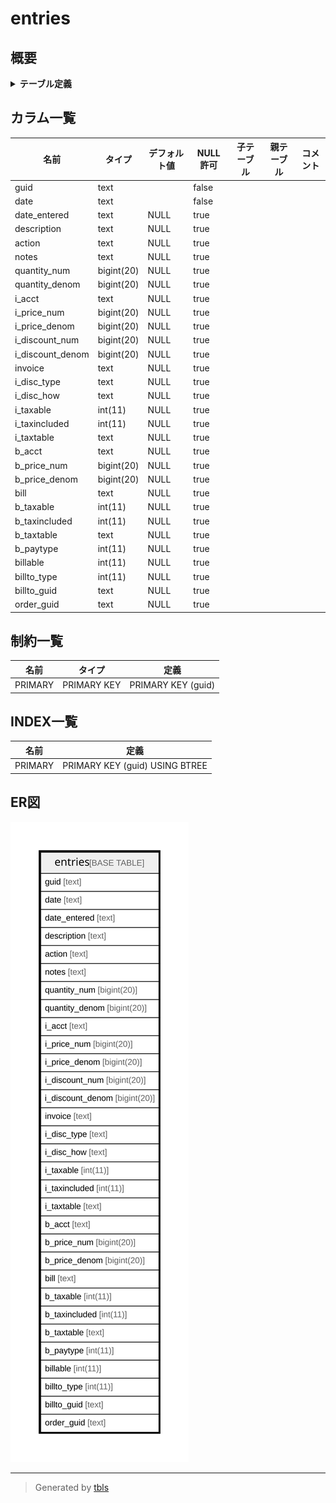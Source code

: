 # entries

## 概要

<details>
<summary><strong>テーブル定義</strong></summary>

```sql
CREATE TABLE `entries` (
  `guid` text NOT NULL,
  `date` text NOT NULL,
  `date_entered` text DEFAULT NULL,
  `description` text DEFAULT NULL,
  `action` text DEFAULT NULL,
  `notes` text DEFAULT NULL,
  `quantity_num` bigint(20) DEFAULT NULL,
  `quantity_denom` bigint(20) DEFAULT NULL,
  `i_acct` text DEFAULT NULL,
  `i_price_num` bigint(20) DEFAULT NULL,
  `i_price_denom` bigint(20) DEFAULT NULL,
  `i_discount_num` bigint(20) DEFAULT NULL,
  `i_discount_denom` bigint(20) DEFAULT NULL,
  `invoice` text DEFAULT NULL,
  `i_disc_type` text DEFAULT NULL,
  `i_disc_how` text DEFAULT NULL,
  `i_taxable` int(11) DEFAULT NULL,
  `i_taxincluded` int(11) DEFAULT NULL,
  `i_taxtable` text DEFAULT NULL,
  `b_acct` text DEFAULT NULL,
  `b_price_num` bigint(20) DEFAULT NULL,
  `b_price_denom` bigint(20) DEFAULT NULL,
  `bill` text DEFAULT NULL,
  `b_taxable` int(11) DEFAULT NULL,
  `b_taxincluded` int(11) DEFAULT NULL,
  `b_taxtable` text DEFAULT NULL,
  `b_paytype` int(11) DEFAULT NULL,
  `billable` int(11) DEFAULT NULL,
  `billto_type` int(11) DEFAULT NULL,
  `billto_guid` text DEFAULT NULL,
  `order_guid` text DEFAULT NULL,
  PRIMARY KEY (`guid`(255))
) ENGINE=InnoDB DEFAULT CHARSET=utf8mb4 COLLATE=utf8mb4_general_ci
```

</details>

## カラム一覧

| 名前               | タイプ        | デフォルト値       | NULL許可   | 子テーブル      | 親テーブル      | コメント     |
| ---------------- | ---------- | ------------ | -------- | ---------- | ---------- | -------- |
| guid             | text       |              | false    |            |            |          |
| date             | text       |              | false    |            |            |          |
| date_entered     | text       | NULL         | true     |            |            |          |
| description      | text       | NULL         | true     |            |            |          |
| action           | text       | NULL         | true     |            |            |          |
| notes            | text       | NULL         | true     |            |            |          |
| quantity_num     | bigint(20) | NULL         | true     |            |            |          |
| quantity_denom   | bigint(20) | NULL         | true     |            |            |          |
| i_acct           | text       | NULL         | true     |            |            |          |
| i_price_num      | bigint(20) | NULL         | true     |            |            |          |
| i_price_denom    | bigint(20) | NULL         | true     |            |            |          |
| i_discount_num   | bigint(20) | NULL         | true     |            |            |          |
| i_discount_denom | bigint(20) | NULL         | true     |            |            |          |
| invoice          | text       | NULL         | true     |            |            |          |
| i_disc_type      | text       | NULL         | true     |            |            |          |
| i_disc_how       | text       | NULL         | true     |            |            |          |
| i_taxable        | int(11)    | NULL         | true     |            |            |          |
| i_taxincluded    | int(11)    | NULL         | true     |            |            |          |
| i_taxtable       | text       | NULL         | true     |            |            |          |
| b_acct           | text       | NULL         | true     |            |            |          |
| b_price_num      | bigint(20) | NULL         | true     |            |            |          |
| b_price_denom    | bigint(20) | NULL         | true     |            |            |          |
| bill             | text       | NULL         | true     |            |            |          |
| b_taxable        | int(11)    | NULL         | true     |            |            |          |
| b_taxincluded    | int(11)    | NULL         | true     |            |            |          |
| b_taxtable       | text       | NULL         | true     |            |            |          |
| b_paytype        | int(11)    | NULL         | true     |            |            |          |
| billable         | int(11)    | NULL         | true     |            |            |          |
| billto_type      | int(11)    | NULL         | true     |            |            |          |
| billto_guid      | text       | NULL         | true     |            |            |          |
| order_guid       | text       | NULL         | true     |            |            |          |

## 制約一覧

| 名前      | タイプ         | 定義                 |
| ------- | ----------- | ------------------ |
| PRIMARY | PRIMARY KEY | PRIMARY KEY (guid) |

## INDEX一覧

| 名前      | 定義                             |
| ------- | ------------------------------ |
| PRIMARY | PRIMARY KEY (guid) USING BTREE |

## ER図

![er](entries.svg)

---

> Generated by [tbls](https://github.com/k1LoW/tbls)
